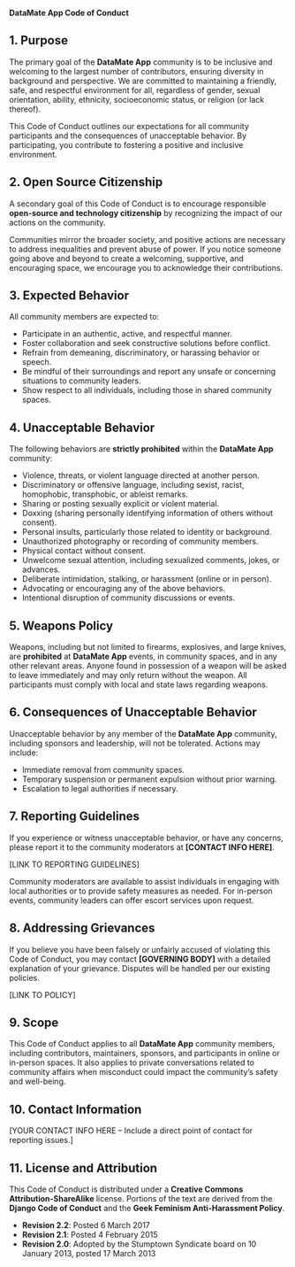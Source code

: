 **DataMate App Code of Conduct**

## 1. Purpose
The primary goal of the **DataMate App** community is to be inclusive and welcoming to the largest number of contributors, ensuring diversity in background and perspective. We are committed to maintaining a friendly, safe, and respectful environment for all, regardless of gender, sexual orientation, ability, ethnicity, socioeconomic status, or religion (or lack thereof).

This Code of Conduct outlines our expectations for all community participants and the consequences of unacceptable behavior. By participating, you contribute to fostering a positive and inclusive environment.

## 2. Open Source Citizenship
A secondary goal of this Code of Conduct is to encourage responsible **open-source and technology citizenship** by recognizing the impact of our actions on the community.

Communities mirror the broader society, and positive actions are necessary to address inequalities and prevent abuse of power. If you notice someone going above and beyond to create a welcoming, supportive, and encouraging space, we encourage you to acknowledge their contributions.

## 3. Expected Behavior
All community members are expected to:
- Participate in an authentic, active, and respectful manner.
- Foster collaboration and seek constructive solutions before conflict.
- Refrain from demeaning, discriminatory, or harassing behavior or speech.
- Be mindful of their surroundings and report any unsafe or concerning situations to community leaders.
- Show respect to all individuals, including those in shared community spaces.

## 4. Unacceptable Behavior
The following behaviors are **strictly prohibited** within the **DataMate App** community:
- Violence, threats, or violent language directed at another person.
- Discriminatory or offensive language, including sexist, racist, homophobic, transphobic, or ableist remarks.
- Sharing or posting sexually explicit or violent material.
- Doxxing (sharing personally identifying information of others without consent).
- Personal insults, particularly those related to identity or background.
- Unauthorized photography or recording of community members.
- Physical contact without consent.
- Unwelcome sexual attention, including sexualized comments, jokes, or advances.
- Deliberate intimidation, stalking, or harassment (online or in person).
- Advocating or encouraging any of the above behaviors.
- Intentional disruption of community discussions or events.

## 5. Weapons Policy
Weapons, including but not limited to firearms, explosives, and large knives, are **prohibited** at **DataMate App** events, in community spaces, and in any other relevant areas. Anyone found in possession of a weapon will be asked to leave immediately and may only return without the weapon. All participants must comply with local and state laws regarding weapons.

## 6. Consequences of Unacceptable Behavior
Unacceptable behavior by any member of the **DataMate App** community, including sponsors and leadership, will not be tolerated. Actions may include:
- Immediate removal from community spaces.
- Temporary suspension or permanent expulsion without prior warning.
- Escalation to legal authorities if necessary.

## 7. Reporting Guidelines
If you experience or witness unacceptable behavior, or have any concerns, please report it to the community moderators at **[CONTACT INFO HERE]**.

[LINK TO REPORTING GUIDELINES]

Community moderators are available to assist individuals in engaging with local authorities or to provide safety measures as needed. For in-person events, community leaders can offer escort services upon request.

## 8. Addressing Grievances
If you believe you have been falsely or unfairly accused of violating this Code of Conduct, you may contact **[GOVERNING BODY]** with a detailed explanation of your grievance. Disputes will be handled per our existing policies.

[LINK TO POLICY]

## 9. Scope
This Code of Conduct applies to all **DataMate App** community members, including contributors, maintainers, sponsors, and participants in online or in-person spaces. It also applies to private conversations related to community affairs when misconduct could impact the community’s safety and well-being.

## 10. Contact Information
[YOUR CONTACT INFO HERE – Include a direct point of contact for reporting issues.]

## 11. License and Attribution
This Code of Conduct is distributed under a **Creative Commons Attribution-ShareAlike** license. Portions of the text are derived from the **Django Code of Conduct** and the **Geek Feminism Anti-Harassment Policy**.

- **Revision 2.2**: Posted 6 March 2017
- **Revision 2.1**: Posted 4 February 2015
- **Revision 2.0**: Adopted by the Stumptown Syndicate board on 10 January 2013, posted 17 March 2013

